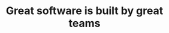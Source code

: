 ---
templateKey: index-page
title: Great software is built by great teams
image: /img/code.jpg
heading: Great coffee with a conscience
subheading: We don't just build software, we build your business
mainpitch:
  title: "Why Caslify"
  description: >
    Kaldi is the coffee store for everyone who believes that great coffee
    shouldn't just taste good, it should do good too. We source all of our beans
    directly from small scale sustainable farmers and make sure part of the
    profits are reinvested in their communities.
description: Kaldi is the ultimate spot for coffee lovers who want to learn
  about their java’s origin and support the farmers that grew it. We take coffee
  production, roasting and brewing seriously and we’re glad to pass that
  knowledge to anyone.
intro:
  blurbs:
    - image: /img/coffee.png
      title:  Api Integration and Development
      text: >
        Connect your digital tools and data with Api integration, cut down development time and cost by integrating APIs and system.
    - image: /img/coffee-gear.png
      title: Web Application Design and Development
      text: >
         We are innovative about what we do, we have helped several organizations to design and redesign their websites to improve performance, delivering high standards interfaces and products.
    - image: /img/tutorials.png
      title: Mobile Application Design and Development
      text: >
        From B2B or B2C apps for enterprises, small businesses, and startups,ready to adopt a mobile-first world class app.
        We create native Android app development, native iOS app development, hybrid and cross-platform app development services to build next-gen mobile applications using the latest technology stack.
    - image: /img/meeting-space.png
      title: Chatbox Design and Development
      text: >
        We provide our clients with a full range of chatbot services, that help companies with visual assistance. Replace other systems and use one communication platform to save time and money. Create a user support helpdesk, answer customer queries and convert leads.
  heading: What we offer
  description: >
    Kaldi is the ultimate spot for coffee lovers who want to learn about their
    java’s origin and support the farmers that grew it. We take coffee
    production, roasting and brewing seriously and we’re glad to pass that
    knowledge to anyone. This is an edit via identity...
main:
  heading: Great coffee with no compromises
  description: >
    We hold our coffee to the highest standards from the shrub to the cup.
    That’s why we’re meticulous and transparent about each step of the coffee’s
    journey. We personally visit each farm to make sure the conditions are
    optimal for the plants, farmers and the local environment.
  image1:
    alt: A close-up of a paper filter filled with ground coffee
    image: /img/products-grid3.jpg
  image2:
    alt: A green cup of a coffee on a wooden table
    image: /img/products-grid2.jpg
  image3:
    alt: Coffee beans
    image: /img/products-grid1.jpg
---